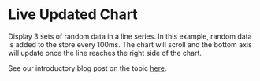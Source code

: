 # Live Updated Chart #

Display 3 sets of random data in a line series. In this example, random data is added to the store every 100ms.  The chart will scroll and the bottom axis will update once the line reaches the right side of the chart.

See our introductory blog post on the topic [here](http://www.sencha.com/blog/ext-js-4-drawing-charting).